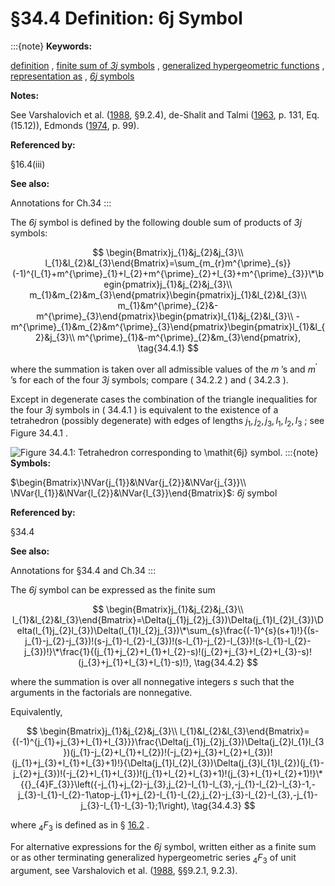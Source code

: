 # §34.4 Definition: 6⁢j Symbol

:::{note}
**Keywords:**

[definition](http://dlmf.nist.gov/search/search?q=definition) , [finite sum of $\mathit{3j}$ symbols](http://dlmf.nist.gov/search/search?q=finite%20sum%20of%20threej%20symbols) , [generalized hypergeometric functions](http://dlmf.nist.gov/search/search?q=generalized%20hypergeometric%20functions) , [representation as](http://dlmf.nist.gov/search/search?q=representation%20as) , [$\mathit{6j}$ symbols](http://dlmf.nist.gov/search/search?q=sixj%20symbols)

**Notes:**

See Varshalovich et al. ([1988](./bib/V.html#bib2323 "Quantum Theory of Angular Momentum"), §9.2.4), de-Shalit and Talmi ([1963](./bib/D.html#bib651 "Nuclear Shell Theory"), p. 131, Eq. (15.12)), Edmonds ([1974](./bib/E.html#bib727 "Angular Momentum in Quantum Mechanics"), p. 99).

**Referenced by:**

§16.4(iii)

**See also:**

Annotations for Ch.34
:::

The $\mathit{6j}$ symbol is defined by the following double sum of products of $\mathit{3j}$ symbols:


<a id="E1"></a>
$$
\begin{Bmatrix}j_{1}&j_{2}&j_{3}\\
l_{1}&l_{2}&l_{3}\end{Bmatrix}=\sum_{m_{r}m^{\prime}_{s}}(-1)^{l_{1}+m^{\prime}_{1}+l_{2}+m^{\prime}_{2}+l_{3}+m^{\prime}_{3}}\*\begin{pmatrix}j_{1}&j_{2}&j_{3}\\
m_{1}&m_{2}&m_{3}\end{pmatrix}\begin{pmatrix}j_{1}&l_{2}&l_{3}\\
m_{1}&m^{\prime}_{2}&-m^{\prime}_{3}\end{pmatrix}\begin{pmatrix}l_{1}&j_{2}&l_{3}\\
-m^{\prime}_{1}&m_{2}&m^{\prime}_{3}\end{pmatrix}\begin{pmatrix}l_{1}&l_{2}&j_{3}\\
m^{\prime}_{1}&-m^{\prime}_{2}&m_{3}\end{pmatrix}, \tag{34.4.1}
$$

where the summation is taken over all admissible values of the $m$ ’s and $m^{\prime}$ ’s for each of the four $\mathit{3j}$ symbols; compare ( 34.2.2 ) and ( 34.2.3 ).

Except in degenerate cases the combination of the triangle inequalities for the four $\mathit{3j}$ symbols in ( 34.4.1 ) is equivalent to the existence of a tetrahedron (possibly degenerate) with edges of lengths $j_{1},j_{2},j_{3},l_{1},l_{2},l_{3}$ ; see Figure 34.4.1 .

<a id="F1"></a>

![Figure 34.4.1: Tetrahedron corresponding to $\mathit{6j}$ symbol.](34/4/F1.png)
:::{note}
**Symbols:**

$\begin{Bmatrix}\NVar{j_{1}}&\NVar{j_{2}}&\NVar{j_{3}}\\ \NVar{l_{1}}&\NVar{l_{2}}&\NVar{l_{3}}\end{Bmatrix}$: $\mathit{6j}$ symbol

**Referenced by:**

§34.4

**See also:**

Annotations for §34.4 and Ch.34
:::

The $\mathit{6j}$ symbol can be expressed as the finite sum


<a id="E2"></a>
$$
\begin{Bmatrix}j_{1}&j_{2}&j_{3}\\
l_{1}&l_{2}&l_{3}\end{Bmatrix}=\Delta(j_{1}j_{2}j_{3})\Delta(j_{1}l_{2}l_{3})\Delta(l_{1}j_{2}l_{3})\Delta(l_{1}l_{2}j_{3})\*\sum_{s}\frac{(-1)^{s}(s+1)!}{(s-j_{1}-j_{2}-j_{3})!(s-j_{1}-l_{2}-l_{3})!(s-l_{1}-j_{2}-l_{3})!(s-l_{1}-l_{2}-j_{3})!}\*\frac{1}{(j_{1}+j_{2}+l_{1}+l_{2}-s)!(j_{2}+j_{3}+l_{2}+l_{3}-s)!(j_{3}+j_{1}+l_{3}+l_{1}-s)!}, \tag{34.4.2}
$$

where the summation is over all nonnegative integers $s$ such that the arguments in the factorials are nonnegative.

Equivalently,


<a id="E3"></a>
$$
\begin{Bmatrix}j_{1}&j_{2}&j_{3}\\
l_{1}&l_{2}&l_{3}\end{Bmatrix}={(-1)^{j_{1}+j_{3}+l_{1}+l_{3}}}\frac{\Delta(j_{1}j_{2}j_{3})\Delta(j_{2}l_{1}l_{3})(j_{1}-j_{2}+l_{1}+l_{2})!(-j_{2}+j_{3}+l_{2}+l_{3})!(j_{1}+j_{3}+l_{1}+l_{3}+1)!}{\Delta(j_{1}l_{2}l_{3})\Delta(j_{3}l_{1}l_{2})(j_{1}-j_{2}+j_{3})!(-j_{2}+l_{1}+l_{3})!(j_{1}+l_{2}+l_{3}+1)!(j_{3}+l_{1}+l_{2}+1)!}\*{{}_{4}F_{3}}\left({-j_{1}+j_{2}-j_{3},j_{2}-l_{1}-l_{3},-j_{1}-l_{2}-l_{3}-1,-j_{3}-l_{1}-l_{2}-1\atop-j_{1}+j_{2}-l_{1}-l_{2},j_{2}-j_{3}-l_{2}-l_{3},-j_{1}-j_{3}-l_{1}-l_{3}-1};1\right), \tag{34.4.3}
$$

where ${{}_{4}F_{3}}$ is defined as in § [16.2](./16.2.md "§16.2 Definition and Analytic Properties ‣ Generalized Hypergeometric Functions ‣ Chapter 16 Generalized Hypergeometric Functions and Meijer 𝐺-Function") .

For alternative expressions for the $\mathit{6j}$ symbol, written either as a finite sum or as other terminating generalized hypergeometric series ${{}_{4}F_{3}}$ of unit argument, see Varshalovich et al. ([1988](./bib/V.html#bib2323 "Quantum Theory of Angular Momentum"), §§9.2.1, 9.2.3).
